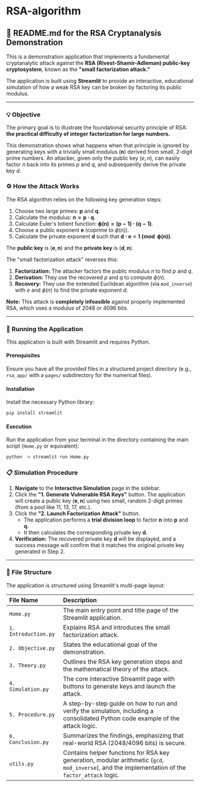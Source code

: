 # RSA-algorithm
## 📄 README.md for the RSA Cryptanalysis Demonstration

This is a demonstration application that implements a fundamental cryptanalytic attack against the **RSA (Rivest-Shamir-Adleman) public-key cryptosystem**, known as the **"small factorization attack."**

The application is built using **Streamlit** to provide an interactive, educational simulation of how a weak RSA key can be broken by factoring its public modulus.

-----

### 💡 Objective

The primary goal is to illustrate the foundational security principle of RSA: **the practical difficulty of integer factorization for large numbers.**

This demonstration shows what happens when that principle is ignored by generating keys with a trivially small modulus ($\mathbf{n}$) derived from small, 2-digit prime numbers. An attacker, given only the public key $(e, n)$, can easily factor $n$ back into its primes $p$ and $q$, and subsequently derive the private key $d$.

### ⚙️ How the Attack Works

The RSA algorithm relies on the following key generation steps:

1.  Choose two large primes: $\mathbf{p}$ and $\mathbf{q}$.
2.  Calculate the modulus: $\mathbf{n = p \cdot q}$.
3.  Calculate Euler's totient function: $\mathbf{\phi(n) = (p-1) \cdot (q-1)}$.
4.  Choose a public exponent $\mathbf{e}$ (coprime to $\phi(n)$).
5.  Calculate the private exponent $\mathbf{d}$ such that $\mathbf{d \cdot e \equiv 1 \pmod{\phi(n)}}$.

The **public key** is $(\mathbf{e}, \mathbf{n})$ and the **private key** is $(\mathbf{d}, \mathbf{n})$.

The "small factorization attack" reverses this:

1.  **Factorization:** The attacker factors the public modulus $n$ to find $p$ and $q$.
2.  **Derivation:** They use the recovered $p$ and $q$ to compute $\phi(n)$.
3.  **Recovery:** They use the extended Euclidean algorithm (via `mod_inverse`) with $e$ and $\phi(n)$ to find the private exponent $d$.

**Note:** This attack is **completely infeasible** against properly implemented RSA, which uses a modulus of 2048 or 4096 bits.

-----

### 🚀 Running the Application

This application is built with Streamlit and requires Python.

#### Prerequisites

Ensure you have all the provided files in a structured project directory (e.g., `rsa_app/` with a `pages/` subdirectory for the numerical files).

#### Installation

Install the necessary Python library:

```bash
pip install streamlit
```

#### Execution

Run the application from your terminal in the directory containing the main script (`Home.py` or equivalent):

```bash
python -m streamlit run Home.py
```

### 📋 Simulation Procedure

1.  **Navigate** to the **Interactive Simulation** page in the sidebar.
2.  Click the **"1. Generate Vulnerable RSA Keys"** button. The application will create a public key $(\mathbf{e}, \mathbf{n})$ using two small, random 2-digit primes (from a pool like 11, 13, 17, etc.).
3.  Click the **"2. Launch Factorization Attack"** button.
      * The application performs a **trial division loop** to factor $\mathbf{n}$ into $\mathbf{p}$ and $\mathbf{q}$.
      * It then calculates the corresponding private key $\mathbf{d}$.
4.  **Verification:** The recovered private key $\mathbf{d}$ will be displayed, and a success message will confirm that it matches the original private key generated in Step 2.

-----

### 📂 File Structure

The application is structured using Streamlit's multi-page layout:

| File Name | Description |
| :--- | :--- |
| `Home.py` | The main entry point and title page of the Streamlit application. |
| `1. Introduction.py` | Explains RSA and introduces the small factorization attack. |
| `2. Objective.py` | States the educational goal of the demonstration. |
| `3. Theory.py` | Outlines the RSA key generation steps and the mathematical theory of the attack. |
| `4. Simulation.py` | The core interactive Streamlit page with buttons to generate keys and launch the attack. |
| `5. Procedure.py` | A step-by-step guide on how to run and verify the simulation, including a consolidated Python code example of the attack logic. |
| `6. Conclusion.py` | Summarizes the findings, emphasizing that real-world RSA (2048/4096 bits) is secure. |
| `utils.py` | Contains helper functions for RSA key generation, modular arithmetic (`gcd`, `mod_inverse`), and the implementation of the `factor_attack` logic. |
